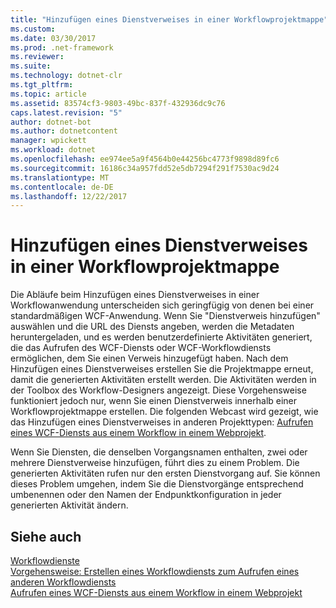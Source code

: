 ```yaml
---
title: "Hinzufügen eines Dienstverweises in einer Workflowprojektmappe"
ms.custom: 
ms.date: 03/30/2017
ms.prod: .net-framework
ms.reviewer: 
ms.suite: 
ms.technology: dotnet-clr
ms.tgt_pltfrm: 
ms.topic: article
ms.assetid: 83574cf3-9803-49bc-837f-432936dc9c76
caps.latest.revision: "5"
author: dotnet-bot
ms.author: dotnetcontent
manager: wpickett
ms.workload: dotnet
ms.openlocfilehash: ee974ee5a9f4564b0e44256bc4773f9898d89fc6
ms.sourcegitcommit: 16186c34a957fdd52e5db7294f291f7530ac9d24
ms.translationtype: MT
ms.contentlocale: de-DE
ms.lasthandoff: 12/22/2017
---
```

# <a name="adding-a-service-reference-in-a-workflow-solution"></a>Hinzufügen eines Dienstverweises in einer Workflowprojektmappe
Die Abläufe beim Hinzufügen eines Dienstverweises in einer Workflowanwendung unterscheiden sich geringfügig von denen bei einer standardmäßigen WCF-Anwendung. Wenn Sie "Dienstverweis hinzufügen" auswählen und die URL des Diensts angeben, werden die Metadaten heruntergeladen, und es werden benutzerdefinierte Aktivitäten generiert, die das Aufrufen des WCF-Diensts oder WCF-Workflowdiensts ermöglichen, dem Sie einen Verweis hinzugefügt haben. Nach dem Hinzufügen eines Dienstverweises erstellen Sie die Projektmappe erneut, damit die generierten Aktivitäten erstellt werden. Die Aktivitäten werden in der Toolbox des Workflow-Designers angezeigt. Diese Vorgehensweise funktioniert jedoch nur, wenn Sie einen Dienstverweis innerhalb einer Workflowprojektmappe erstellen. Die folgenden Webcast wird gezeigt, wie das Hinzufügen eines Dienstverweises in anderen Projekttypen: [Aufrufen eines WCF-Diensts aus einem Workflow in einem Webprojekt](http://go.microsoft.com/fwlink/?LinkId=207725).  
  
 Wenn Sie Diensten, die denselben Vorgangsnamen enthalten, zwei oder mehrere Dienstverweise hinzufügen, führt dies zu einem Problem. Die generierten Aktivitäten rufen nur den ersten Dienstvorgang auf. Sie können dieses Problem umgehen, indem Sie die Dienstvorgänge entsprechend umbenennen oder den Namen der Endpunktkonfiguration in jeder generierten Aktivität ändern.  
  
## <a name="see-also"></a>Siehe auch  
 [Workflowdienste](../../../../docs/framework/wcf/feature-details/workflow-services.md)  
 [Vorgehensweise: Erstellen eines Workflowdiensts zum Aufrufen eines anderen Workflowdiensts](../../../../docs/framework/wcf/feature-details/how-to-create-a-workflow-service-that-calls-another-workflow-service.md)  
 [Aufrufen eines WCF-Diensts aus einem Workflow in einem Webprojekt](http://go.microsoft.com/fwlink/?LinkId=207725)
